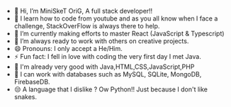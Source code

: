- 👋 Hi, I’m MiniSkeT OriG, A full stack developer!! 
- 👀 I learn how to code from youtube and as you all know when I face a challenge, StackOverFlow is always there to help.
- 🌱 I’m currently making efforts to master React (JavaScript & Typescript)
- 💞️ I’m always ready to work with others on creative projects.
- 😄 Pronouns: I only accept a He/Him.
- ⚡ Fun fact: I fell in love with coding the very first day I met Java.
- 🚥 I'm already very good with Java,HTML,CSS,JavaScript,PHP
- 🥷 I can work with databases such as MySQL, SQLite, MongoDB, FirebaseDB.
- 😒 A language that I dislike ? Ow Python!! Just because I don't like snakes.



